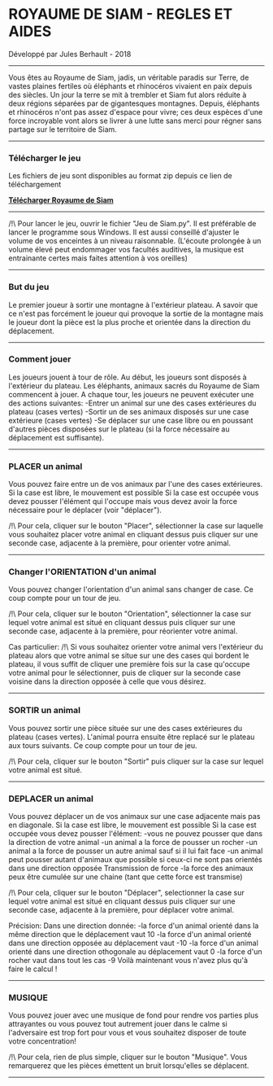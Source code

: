 # ROYAUME DE SIAM - REGLES ET AIDES
Développé par Jules Berhault - 2018
_________________________________________________________________________

Vous êtes au Royaume de Siam, jadis, un véritable paradis sur Terre,
de vastes plaines fertiles où éléphants et rhinocéros vivaient en paix
depuis des siècles.
Un jour la terre se mit à trembler et Siam fut alors réduite à deux
régions séparées par de gigantesques montagnes.
Depuis, éléphants et rhinocéros n'ont pas assez d'espace pour vivre;
ces deux espèces d'une force incroyable vont alors se livrer à une lutte
sans merci pour régner sans partage sur le territoire de Siam.
_________________________________________________________________________

### Télécharger le jeu
Les fichiers de jeu sont disponibles au format zip depuis ce lien de téléchargement

[__Télécharger Royaume de Siam__](https://drive.google.com/file/d/1Ewji9YnUkGATurLBP4GbyJgloxJKE9oz/view?usp=sharing)

_________________________________________________________________________

/!\ Pour lancer le jeu, ouvrir le fichier "Jeu de Siam.py".
Il est préférable de lancer le programme sous Windows.
Il est aussi conseillé d'ajuster le volume de vos enceintes à un niveau
raisonnable. (L'écoute prolongée à un volume élevé peut endommager vos
facultés auditives, la musique est entrainante certes mais faites
attention à vos oreilles)

_________________________________________________________________________

### But du jeu

Le premier joueur à sortir une montagne à l'extérieur plateau.
A savoir que ce n'est pas forcément le joueur qui provoque la sortie de
la montagne mais le joueur dont la pièce est la plus proche et orientée
dans la direction du déplacement.
_________________________________________________________________________

### Comment jouer

Les joueurs jouent à tour de rôle. Au début, les joueurs sont disposés à
l'extérieur du plateau. Les éléphants, animaux sacrés du Royaume de Siam
commencent à jouer.
A chaque tour, les joueurs ne peuvent exécuter une des actions suivantes:
-Entrer un animal sur une des cases extérieures du plateau (cases vertes)
-Sortir un de ses animaux disposés sur une case extérieure (cases vertes)
-Se déplacer sur une case libre ou en poussant d'autres pièces disposées
sur le plateau (si la force nécessaire au déplacement est suffisante).
_________________________________________________________________________

### PLACER un animal

Vous pouvez faire entre un de vos animaux par l'une des cases extérieures.
Si la case est libre, le mouvement est possible
Si la case est occupée vous devez pousser l'élément qui l'occupe mais
vous devez avoir la force nécessaire pour le déplacer (voir "déplacer").

/!\ Pour cela, cliquer sur le bouton "Placer", sélectionner la case sur
laquelle vous souhaitez placer votre animal en cliquant dessus
puis cliquer sur une seconde case, adjacente à la première, pour orienter
votre animal.
_________________________________________________________________________

### Changer l'ORIENTATION d'un animal

Vous pouvez changer l'orientation d'un animal sans changer de case. Ce
coup compte pour un tour de jeu.

/!\ Pour cela, cliquer sur le bouton "Orientation", sélectionner la case
sur lequel votre animal est situé en cliquant dessus puis cliquer sur une
seconde case, adjacente à la première, pour réorienter votre animal.

Cas particulier:
/!\ Si vous souhaitez orienter votre animal vers l'extérieur du plateau
alors que votre animal se situe sur une des cases qui bordent le plateau,
il vous suffit de cliquer une première fois sur la case qu'occupe votre
animal pour le sélectionner, puis de cliquer sur la seconde case voisine
dans la direction opposée à celle que vous désirez.
_________________________________________________________________________

### SORTIR un animal

Vous pouvez sortir une pièce située sur une des cases extérieures du
plateau (cases vertes). L'animal pourra ensuite être replacé sur le
plateau aux tours suivants. Ce coup compte pour un tour de jeu.

/!\ Pour cela, cliquer sur le bouton "Sortir" puis cliquer sur la case
sur lequel votre animal est situé.
_________________________________________________________________________
 
### DEPLACER un animal

Vous pouvez déplacer un de vos animaux sur une case adjacente mais pas en
diagonale.
Si la case est libre, le mouvement est possible
Si la case est occupée vous devez pousser l'élément:
-vous ne pouvez pousser que dans la direction de votre animal
-un animal a la force de pousser un rocher
-un animal a la force de pousser un autre animal sauf si il lui fait face
-un animal peut pousser autant d'animaux que possible si ceux-ci ne sont
pas orientés dans une direction opposée
Transmission de force
-la force des animaux peux être cumulée sur une chaine (tant que cette
force est transmise)

/!\ Pour cela, cliquer sur le bouton "Déplacer", selectionner la case sur
lequel votre animal est situé en cliquant dessus puis cliquer sur une
seconde case, adjacente à la première, pour déplacer votre animal.

Précision:
Dans une direction donnée:
-la force d'un animal orienté dans la même direction que le déplacement
vaut 10
-la force d'un animal orienté dans une direction opposée au déplacement
vaut -10
-la force d'un animal orienté dans une direction othogonale au
déplacement vaut 0
-la force d'un rocher vaut dans tout les cas -9
Voilà maintenant vous n'avez plus qu'à faire le calcul !
_________________________________________________________________________

### MUSIQUE
Vous pouvez jouer avec une musique de fond pour rendre vos parties plus
attrayantes ou vous pouvez tout autrement jouer dans le calme si
l'adversaire est trop fort pour vous et vous souhaitez disposer de toute
votre concentration!

/!\ Pour cela, rien de plus simple, cliquer sur le bouton "Musique". Vous
remarquerez que les pièces émettent un bruit lorsqu'elles se déplacent.
_________________________________________________________________________
